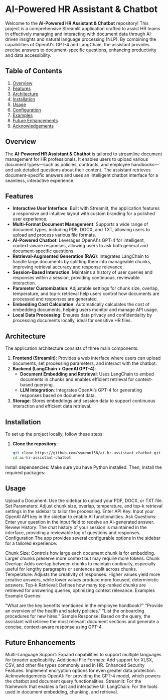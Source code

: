 # AI-Powered HR Assistant & Chatbot

Welcome to the **AI-Powered HR Assistant & Chatbot** repository! This project is a comprehensive Streamlit application crafted to assist HR teams in effectively managing and interacting with document data through AI-driven insights and natural language processing (NLP). By combining the capabilities of OpenAI's GPT-4 and LangChain, the assistant provides precise answers to document-specific questions, enhancing productivity and data accessibility.

## Table of Contents

1. [Overview](#overview)
2. [Features](#features)
3. [Architecture](#architecture)
4. [Installation](#installation)
5. [Usage](#usage)
6. [Configuration](#configuration)
7. [Examples](#examples)
8. [Future Enhancements](#future-enhancements)
9. [Acknowledgements](#acknowledgements)

## Overview

The **AI-Powered HR Assistant & Chatbot** is tailored to streamline document management for HR professionals. It enables users to upload various document types—such as policies, contracts, and employee handbooks—and ask detailed questions about their content. The assistant retrieves document-specific answers and uses an intelligent chatbot interface for a seamless, interactive experience.

## Features

- **Interactive User Interface**: Built with Streamlit, the application features a responsive and intuitive layout with custom branding for a polished user experience.
- **Multi-Format Document Management**: Supports a wide range of document types, including PDF, DOCX, and TXT, allowing users to upload and process various file formats.
- **AI-Powered Chatbot**: Leverages OpenAI's GPT-4 for intelligent, context-aware responses, allowing users to ask both general and document-specific questions.
- **Retrieval-Augmented Generation (RAG)**: Integrates LangChain to handle large documents by splitting them into manageable chunks, improving retrieval accuracy and response relevance.
- **Session-Based Interaction**: Maintains a history of user queries and responses within a session, providing continuous, reviewable interaction.
- **Parameter Customization**: Adjustable settings for chunk size, overlap, temperature, and top-k retrieval help users control how documents are processed and responses are generated.
- **Embedding Cost Calculation**: Automatically calculates the cost of embedding documents, helping users monitor and manage API usage.
- **Local Data Processing**: Ensures data privacy and confidentiality by processing documents locally, ideal for sensitive HR files.

## Architecture

The application architecture consists of three main components:

1. **Frontend (Streamlit)**: Provides a web interface where users can upload documents, set processing parameters, and interact with the chatbot.
2. **Backend (LangChain + OpenAI GPT-4)**:
   - **Document Embedding and Retrieval**: Uses LangChain to embed documents in chunks and enables efficient retrieval for context-based querying.
   - **LLM Integration**: Integrates OpenAI’s GPT-4 for generating responses based on document data.
3. **Storage**: Stores embeddings and session data to support continuous interaction and efficient data retrieval.

## Installation

To set up the project locally, follow these steps:

1. **Clone the repository**:
   ```bash
   git clone https://github.com/symeon158/ai-hr-assistant-chatbot.git
   cd ai-hr-assistant-chatbot

Install dependencies: Make sure you have Python installed. Then, install the required packages:

## Usage
Upload a Document: Use the sidebar to upload your PDF, DOCX, or TXT file.
Set Parameters: Adjust chunk size, overlap, temperature, and top-k retrieval settings in the sidebar to tailor the processing.
Enter API Key: Input your OpenAI API key in the sidebar to enable AI functionalities.
Ask Questions: Enter your question in the input field to receive an AI-generated answer.
Review History: The chat history of your session is maintained in the interface, providing a reviewable log of questions and responses.
Configuration
The app provides several configurable options in the sidebar for a tailored experience:

Chunk Size: Controls how large each document chunk is for embedding. Larger chunks preserve more context but may require more tokens.
Chunk Overlap: Adds overlap between chunks to maintain continuity, especially useful for lengthy paragraphs or sentences split across chunks.
Temperature: Adjusts the creativity of responses. Higher values yield more creative answers, while lower values produce more focused, deterministic answers.
Top-k Retrieval: Defines how many top-ranked chunks are retrieved for answering queries, optimizing context relevance.
Examples
Example Queries:

"What are the key benefits mentioned in the employee handbook?"
"Provide an overview of the health and safety policies."
"List the onboarding procedures for new hires."
Sample Response: Based on the query, the assistant will retrieve the most relevant document sections and generate a concise, context-aware response using GPT-4.

## Future Enhancements
Multi-Language Support: Expand capabilities to support multiple languages for broader applicability.
Additional File Formats: Add support for XLSX, CSV, and other file types commonly used in HR.
Enhanced Security Features: Implement encryption options for even greater data protection.
Acknowledgements
OpenAI: For providing the GPT-4 model, which powers the chatbot and document query functionalities.
Streamlit: For the framework that enables a fast and interactive UI.
LangChain: For the tools used in document embedding, chunking, and retrieval.

